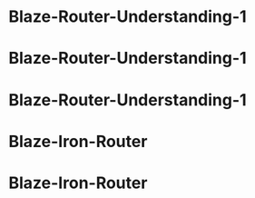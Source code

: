 # Blaze-Router-Understanding-1
# Blaze-Router-Understanding-1
# Blaze-Router-Understanding-1
# Blaze-Iron-Router
# Blaze-Iron-Router
